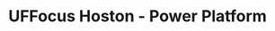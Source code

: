 ---
state: TX
region: Houston
title: UFFocus Hoston - Power Platform
event_url: https://www.ugfocus.com/focus/locations/houston
start_date: 2019-03-13
end_date: 2019-03-14
cost: $900 - $1100
topics: [ cloud, powerapps ]
---